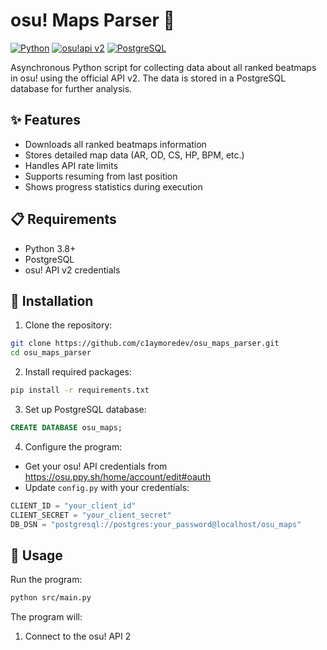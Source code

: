 # osu! Maps Parser 🎵

[![Python](https://img.shields.io/badge/Python-3.8+-blue.svg)](https://www.python.org/)
[![osu!api v2](https://img.shields.io/badge/osu!api-v2-pink.svg)](https://osu.ppy.sh/docs/index.html)
[![PostgreSQL](https://img.shields.io/badge/PostgreSQL-Latest-blue.svg)](https://www.postgresql.org/)

Asynchronous Python script for collecting data about all ranked beatmaps in osu! using the official API v2. The data is stored in a PostgreSQL database for further analysis.

## ✨ Features

- Downloads all ranked beatmaps information
- Stores detailed map data (AR, OD, CS, HP, BPM, etc.)
- Handles API rate limits
- Supports resuming from last position
- Shows progress statistics during execution

## 📋 Requirements

- Python 3.8+
- PostgreSQL
- osu! API v2 credentials

## 🚀 Installation

1. Clone the repository:
```bash
git clone https://github.com/c1aymoredev/osu_maps_parser.git
cd osu_maps_parser
```

2. Install required packages:
```bash
pip install -r requirements.txt
```

3. Set up PostgreSQL database:
```sql
CREATE DATABASE osu_maps;
```

4. Configure the program:
- Get your osu! API credentials from https://osu.ppy.sh/home/account/edit#oauth
- Update `config.py` with your credentials:
```python
CLIENT_ID = "your_client_id"
CLIENT_SECRET = "your_client_secret"
DB_DSN = "postgresql://postgres:your_password@localhost/osu_maps"
```

## 📝 Usage

Run the program:
```bash
python src/main.py
```

The program will:
1. Connect to the osu! API
2
